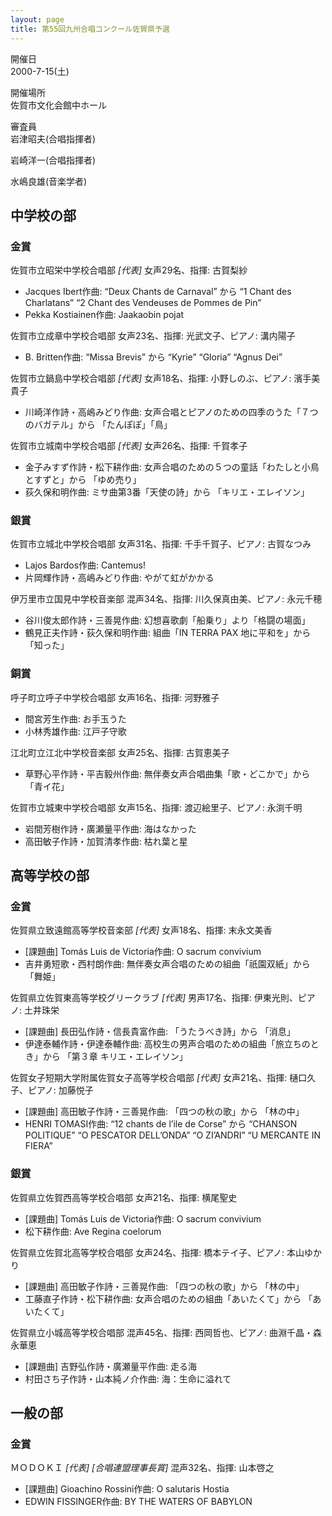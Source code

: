 ```yaml
---
layout: page
title: 第55回九州合唱コンクール佐賀県予選
---
```

開催日  
2000-7-15(土)

開催場所  
佐賀市文化会館中ホール

審査員  
岩津昭夫(合唱指揮者)

岩崎洋一(合唱指揮者)

水嶋良雄(音楽学者)

中学校の部
----------

### 金賞

<span class="choir-name">佐賀市立昭栄中学校合唱部</span> *\[代表\]*
女声29名、指揮: 古賀梨紗

-   Jacques Ibert作曲: “Deux Chants de Carnaval” から “1 Chant des Charlatans” “2 Chant des Vendeuses de Pommes de Pin”
-   Pekka Kostiainen作曲: Jaakaobin pojat

<span class="choir-name">佐賀市立成章中学校合唱部</span>
女声23名、指揮: 光武文子、ピアノ: 溝内陽子

-   B. Britten作曲: “Missa Brevis” から “Kyrie” “Gloria” “Agnus Dei”

<span class="choir-name">佐賀市立鍋島中学校合唱部</span> *\[代表\]*
女声18名、指揮: 小野しのぶ、ピアノ: 濱手美貴子

-   川崎洋作詩・高嶋みどり作曲: 女声合唱とピアノのための四季のうた「７つのバガテル」から 「たんぽぽ」「鳥」

<span class="choir-name">佐賀市立城南中学校合唱部</span> *\[代表\]*
女声26名、指揮: 千賀孝子

-   金子みすず作詩・松下耕作曲: 女声合唱のための５つの童話「わたしと小鳥とすずと」から 「ゆめ売り」
-   荻久保和明作曲: ミサ曲第3番「天使の詩」から 「キリエ・エレイソン」

### 銀賞

<span class="choir-name">佐賀市立城北中学校合唱部</span>
女声31名、指揮: 千手千賀子、ピアノ: 古賀なつみ

-   Lajos Bardos作曲: Cantemus!
-   片岡輝作詩・高嶋みどり作曲: やがて虹がかかる

<span class="choir-name">伊万里市立国見中学校音楽部</span>
混声34名、指揮: 川久保真由美、ピアノ: 永元千穂

-   谷川俊太郎作詩・三善晃作曲: 幻想喜歌劇「船乗り」より「格闘の場面」
-   鶴見正夫作詩・荻久保和明作曲: 組曲「IN TERRA PAX 地に平和を」から 「知った」

### 銅賞

<span class="choir-name">呼子町立呼子中学校合唱部</span>
女声16名、指揮: 河野雅子

-   間宮芳生作曲: お手玉うた
-   小林秀雄作曲: 江戸子守歌

<span class="choir-name">江北町立江北中学校音楽部</span>
女声25名、指揮: 古賀恵美子

-   草野心平作詩・平吉毅州作曲: 無伴奏女声合唱曲集「歌・どこかで」から 「青イ花」

<span class="choir-name">佐賀市立城東中学校合唱部</span>
女声15名、指揮: 渡辺絵里子、ピアノ: 永渕千明

-   岩間芳樹作詩・廣瀬量平作曲: 海はなかった
-   高田敏子作詩・加賀清孝作曲: 枯れ葉と星

高等学校の部
------------

### 金賞

<span class="choir-name">佐賀県立致遠館高等学校音楽部</span> *\[代表\]*
女声18名、指揮: 末永文美香

-   \[課題曲\] Tomás Luis de Victoria作曲: O sacrum convivium
-   吉井勇短歌・西村朗作曲: 無伴奏女声合唱のための組曲「祇園双紙」から 「舞姫」

<span class="choir-name">佐賀県立佐賀東高等学校グリークラブ</span> *\[代表\]*
男声17名、指揮: 伊東光則、ピアノ: 土井珠栄

-   \[課題曲\] 長田弘作詩・信長貴富作曲: 「うたうべき詩」から 「消息」
-   伊達泰輔作詩・伊達泰輔作曲: 高校生の男声合唱のための組曲「旅立ちのとき」から 「第３章 キリエ・エレイソン」

<span class="choir-name">佐賀女子短期大学附属佐賀女子高等学校合唱部</span> *\[代表\]*
女声21名、指揮: 樋口久子、ピアノ: 加藤悦子

-   \[課題曲\] 高田敏子作詩・三善晃作曲: 「四つの秋の歌」から 「林の中」
-   HENRI TOMASI作曲: “12 chants de l’ile de Corse” から “CHANSON POLITIQUE” “O PESCATOR DELL’ONDA” “O ZI’ANDRI” “U MERCANTE IN FIERA”

### 銀賞

<span class="choir-name">佐賀県立佐賀西高等学校合唱部</span>
女声21名、指揮: 横尾聖史

-   \[課題曲\] Tomás Luis de Victoria作曲: O sacrum convivium
-   松下耕作曲: Ave Regina coelorum

<span class="choir-name">佐賀県立佐賀北高等学校合唱部</span>
女声24名、指揮: 橋本テイ子、ピアノ: 本山ゆかり

-   \[課題曲\] 高田敏子作詩・三善晃作曲: 「四つの秋の歌」から 「林の中」
-   工藤直子作詩・松下耕作曲: 女声合唱のための組曲「あいたくて」から 「あいたくて」

<span class="choir-name">佐賀県立小城高等学校合唱部</span>
混声45名、指揮: 西岡哲也、ピアノ: 曲淵千晶・森永華恵

-   \[課題曲\] 吉野弘作詩・廣瀬量平作曲: 走る海
-   村田さち子作詩・山本純ノ介作曲: 海：生命に溢れて

一般の部
--------

### 金賞

<span class="choir-name">ＭＯＤＯＫＩ</span> *\[代表\]* *\[合唱連盟理事長賞\]*
混声32名、指揮: 山本啓之

-   \[課題曲\] Gioachino Rossini作曲: O salutaris Hostia
-   EDWIN FISSINGER作曲: BY THE WATERS OF BABYLON

